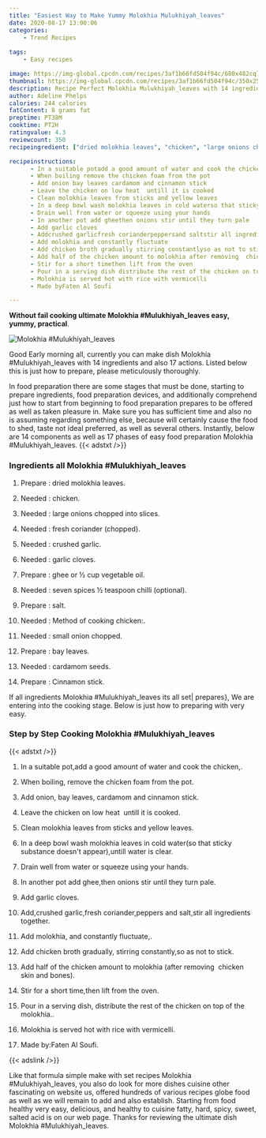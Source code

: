 ```yaml
---
title: "Easiest Way to Make Yummy Molokhia Mulukhiyah_leaves"
date: 2020-08-17 13:00:06
categories:
    - Trend Recipes
    
tags:
    - Easy recipes

image: https://img-global.cpcdn.com/recipes/3af1b66fd504f94c/680x482cq70/molokhia-mulukhiyah_leaves-recipe-main-photo.jpg
thumbnail: https://img-global.cpcdn.com/recipes/3af1b66fd504f94c/350x250cq70/molokhia-mulukhiyah_leaves-recipe-main-photo.jpg
description: Recipe Perfect Molokhia Mulukhiyah_leaves with 14 ingredients and 17 stages of easy cooking.
author: Adeline Phelps
calories: 244 calories
fatContent: 8 grams fat
preptime: PT38M
cooktime: PT2H
ratingvalue: 4.3
reviewcount: 350
recipeingredient: ["dried molokhia leaves", "chicken", "large onions chopped into slices", "fresh coriander chopped", "crushed garlic", "garlic cloves", "ghee or  cup vegetable oil", "seven spices  teaspoon chilli optional", "salt", "Method of cooking chicken", "small onion chopped", "bay leaves", "cardamom seeds", "Cinnamon stick"]

recipeinstructions: 
      - In a suitable potadd a good amount of water and cook the chicken 
      - When boiling remove the chicken foam from the pot 
      - Add onion bay leaves cardamom and cinnamon stick 
      - Leave the chicken on low heat  untill it is cooked 
      - Clean molokhia leaves from sticks and yellow leaves 
      - In a deep bowl wash molokhia leaves in cold waterso that sticky substance doesnt appearuntill water is clear 
      - Drain well from water or squeeze using your hands 
      - In another pot add gheethen onions stir until they turn pale 
      - Add garlic cloves 
      - Addcrushed garlicfresh corianderpeppersand saltstir all ingredients together 
      - Add molokhia and constantly fluctuate 
      - Add chicken broth gradually stirring constantlyso as not to stick 
      - Add half of the chicken amount to molokhia after removing  chicken skin and bones 
      - Stir for a short timethen lift from the oven 
      - Pour in a serving dish distribute the rest of the chicken on top of the molokhia 
      - Molokhia is served hot with rice with vermicelli 
      - Made byFaten Al Soufi

---
```




**Without fail cooking ultimate Molokhia #Mulukhiyah_leaves easy, yummy, practical**. 


![Molokhia #Mulukhiyah_leaves](https://img-global.cpcdn.com/recipes/3af1b66fd504f94c/680x482cq70/molokhia-mulukhiyah_leaves-recipe-main-photo.jpg "Molokhia #Mulukhiyah_leaves")




Good Early morning all, currently you can make dish Molokhia #Mulukhiyah_leaves with 14 ingredients and also 17 actions. Listed below this is just how to prepare, please meticulously thoroughly.

In food preparation there are some stages that must be done, starting to prepare ingredients, food preparation devices, and additionally comprehend just how to start from beginning to food preparation prepares to be offered as well as taken pleasure in. Make sure you has sufficient time and also no is assuming regarding something else, because will certainly cause the food to shed, taste not ideal preferred, as well as several others. Instantly, below are 14 components as well as 17 phases of easy food preparation Molokhia #Mulukhiyah_leaves.
{{< adstxt />}}

### Ingredients all Molokhia #Mulukhiyah_leaves


1. Prepare  : dried molokhia leaves.

1. Needed  : chicken.

1. Needed  : large onions chopped into slices.

1. Needed  : fresh coriander (chopped).

1. Needed  : crushed garlic.

1. Needed  : garlic cloves.

1. Prepare  : ghee or ½ cup vegetable oil.

1. Needed  : seven spices ½ teaspoon chilli (optional).

1. Prepare  : salt.

1. Needed  : Method of cooking chicken:.

1. Needed  : small onion chopped.

1. Prepare  : bay leaves.

1. Needed  : cardamom seeds.

1. Prepare  : Cinnamon stick.



If all ingredients Molokhia #Mulukhiyah_leaves its all set| prepares}, We are entering into the cooking stage. Below is just how to preparing with very easy.

### Step by Step Cooking Molokhia #Mulukhiyah_leaves

{{< adstxt />}}


1. In a suitable pot,add a good amount of water and cook the chicken,.



1. When boiling, remove the chicken foam from the pot.



1. Add onion, bay leaves, cardamom and cinnamon stick.



1. Leave the chicken on low heat  untill it is cooked.



1. Clean molokhia leaves from sticks and yellow leaves.



1. In a deep bowl wash molokhia leaves in cold water(so that sticky substance doesn&#39;t appear),untill water is clear.



1. Drain well from water or squeeze using your hands.



1. In another pot add ghee,then onions stir until they turn pale.



1. Add garlic cloves.



1. Add,crushed garlic,fresh coriander,peppers
and salt,stir all ingredients together.



1. Add molokhia, and constantly fluctuate,.



1. Add chicken broth gradually, stirring constantly,so as not to stick.



1. Add half of the chicken amount to molokhia (after removing  chicken skin and bones).



1. Stir for a short time,then lift from the oven.



1. Pour in a serving dish, distribute the rest of the chicken on top of the molokhia..



1. Molokhia is served hot with rice with vermicelli.



1. Made by:Faten Al Soufi.





{{< adslink />}}

Like that formula simple make with set recipes Molokhia #Mulukhiyah_leaves, you also do look for more dishes cuisine other fascinating on website us, offered hundreds of various recipes globe food as well as we will remain to add and also establish. Starting from food healthy very easy, delicious, and healthy to cuisine fatty, hard, spicy, sweet, salted acid is on our web page. Thanks for reviewing the ultimate dish Molokhia #Mulukhiyah_leaves.
